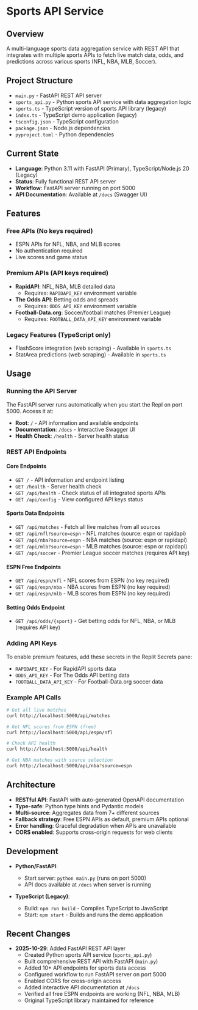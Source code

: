# Sports API Service

## Overview
A multi-language sports data aggregation service with REST API that integrates with multiple sports APIs to fetch live match data, odds, and predictions across various sports (NFL, NBA, MLB, Soccer).

## Project Structure
- `main.py` - FastAPI REST API server
- `sports_api.py` - Python sports API service with data aggregation logic
- `sports.ts` - TypeScript version of sports API library (legacy)
- `index.ts` - TypeScript demo application (legacy)
- `tsconfig.json` - TypeScript configuration
- `package.json` - Node.js dependencies
- `pyproject.toml` - Python dependencies

## Current State
- **Language**: Python 3.11 with FastAPI (Primary), TypeScript/Node.js 20 (Legacy)
- **Status**: Fully functional REST API server
- **Workflow**: FastAPI server running on port 5000
- **API Documentation**: Available at `/docs` (Swagger UI)

## Features

### Free APIs (No keys required)
- ESPN APIs for NFL, NBA, and MLB scores
- No authentication required
- Live scores and game status

### Premium APIs (API keys required)
- **RapidAPI**: NFL, NBA, MLB detailed data
  - Requires: `RAPIDAPI_KEY` environment variable
- **The Odds API**: Betting odds and spreads
  - Requires: `ODDS_API_KEY` environment variable
- **Football-Data.org**: Soccer/football matches (Premier League)
  - Requires: `FOOTBALL_DATA_API_KEY` environment variable

### Legacy Features (TypeScript only)
- FlashScore integration (web scraping) - Available in `sports.ts`
- StatArea predictions (web scraping) - Available in `sports.ts`

## Usage

### Running the API Server
The FastAPI server runs automatically when you start the Repl on port 5000. Access it at:
- **Root**: `/` - API information and available endpoints
- **Documentation**: `/docs` - Interactive Swagger UI
- **Health Check**: `/health` - Server health status

### REST API Endpoints

#### Core Endpoints
- `GET /` - API information and endpoint listing
- `GET /health` - Server health check
- `GET /api/health` - Check status of all integrated sports APIs
- `GET /api/config` - View configured API keys status

#### Sports Data Endpoints
- `GET /api/matches` - Fetch all live matches from all sources
- `GET /api/nfl?source=espn` - NFL matches (source: espn or rapidapi)
- `GET /api/nba?source=espn` - NBA matches (source: espn or rapidapi)
- `GET /api/mlb?source=espn` - MLB matches (source: espn or rapidapi)
- `GET /api/soccer` - Premier League soccer matches (requires API key)

#### ESPN Free Endpoints
- `GET /api/espn/nfl` - NFL scores from ESPN (no key required)
- `GET /api/espn/nba` - NBA scores from ESPN (no key required)
- `GET /api/espn/mlb` - MLB scores from ESPN (no key required)

#### Betting Odds Endpoint
- `GET /api/odds/{sport}` - Get betting odds for NFL, NBA, or MLB (requires API key)

### Adding API Keys
To enable premium features, add these secrets in the Replit Secrets pane:
- `RAPIDAPI_KEY` - For RapidAPI sports data
- `ODDS_API_KEY` - For The Odds API betting data
- `FOOTBALL_DATA_API_KEY` - For Football-Data.org soccer data

### Example API Calls
```bash
# Get all live matches
curl http://localhost:5000/api/matches

# Get NFL scores from ESPN (free)
curl http://localhost:5000/api/espn/nfl

# Check API health
curl http://localhost:5000/api/health

# Get NBA matches with source selection
curl http://localhost:5000/api/nba?source=espn
```

## Architecture
- **RESTful API**: FastAPI with auto-generated OpenAPI documentation
- **Type-safe**: Python type hints and Pydantic models
- **Multi-source**: Aggregates data from 7+ different sources
- **Fallback strategy**: Free ESPN APIs as default, premium APIs optional
- **Error handling**: Graceful degradation when APIs are unavailable
- **CORS enabled**: Supports cross-origin requests for web clients

## Development
- **Python/FastAPI**:
  - Start server: `python main.py` (runs on port 5000)
  - API docs available at `/docs` when server is running
  
- **TypeScript (Legacy)**:
  - Build: `npm run build` - Compiles TypeScript to JavaScript
  - Start: `npm start` - Builds and runs the demo application

## Recent Changes
- **2025-10-29**: Added FastAPI REST API layer
  - Created Python sports API service (`sports_api.py`)
  - Built comprehensive REST API with FastAPI (`main.py`)
  - Added 10+ API endpoints for sports data access
  - Configured workflow to run FastAPI server on port 5000
  - Enabled CORS for cross-origin access
  - Added interactive API documentation at `/docs`
  - Verified all free ESPN endpoints are working (NFL, NBA, MLB)
  - Original TypeScript library maintained for reference
